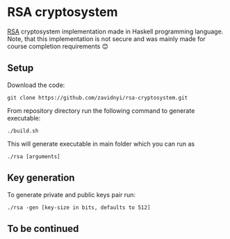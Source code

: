 # RSA cryptosystem
[RSA](https://people.csail.mit.edu/rivest/Rsapaper.pdf) cryptosystem implementation made in Haskell programming language. Note, that this implementation is not secure and was mainly made for course completion requirements 😊

## Setup

Download the code:
```shell
git clone https://github.com/zavidnyi/rsa-cryptosystem.git
```

From repository directory run the following command to generate executable:
```shell
./build.sh
```
This will generate executable in main folder which you can run as
```
./rsa [arguments]
```

## Key generation
To generate private and public keys pair run:
```shell
./rsa -gen [key-size in bits, defaults to 512]
```

## To be continued